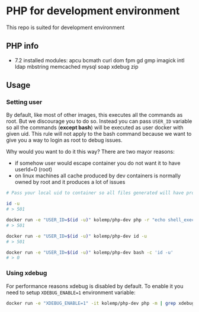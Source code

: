 # PHP for development environment
This repo is suited for development environment

## PHP info

- 7.2 installed modules: apcu bcmath curl dom fpm gd gmp imagick intl ldap mbstring memcached mysql soap xdebug zip

## Usage



### Setting user

By default, like most of other images, this executes all the commands as root. But we discourage you to do so. Instead you can pass `USER_ID` variable so all the commands (**except bash**) will be executed as user docker with given uid. This rule will not apply to the bash command because we want to give you a way to login as root to debug issues.

Why would you want to do it this way? There are two mayor reasons: 
- if somehow user would escape container you do not want it to have userId=0 (root)
- on linux machines all cache produced by dev containers is normally owned by root and it produces a lot of issues

```bash
# Pass your local uid to container so all files generated will have proper ownership

id -u
# > 501

docker run -e "USER_ID=$(id -u)" kolemp/php-dev php -r "echo shell_exec('id -u');"
# > 501

docker run -e "USER_ID=$(id -u)" kolemp/php-dev id -u
# > 501

docker run -e "USER_ID=$(id -u)" kolemp/php-dev bash -c 'id -u'
# > 0
```

### Using xdebug

For performance reasons xdebug is disabled by default. To enable it you need to setup `XDEBUG_ENABLE=1` environment variable:
 
```bash
docker run -e "XDEBUG_ENABLE=1" -it kolemp/php-dev php -m | grep xdebug
```